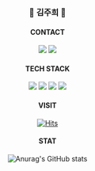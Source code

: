 
<div align="center">
<h3><b>👋 김주희 👋</b></h3>

<H4>CONTACT</H4>

<a href="https://www.gmail.com/wngml3098/"><img src="https://img.shields.io/badge/Gmail-EA4335?style=flat-sqared&logo=Gmail&logoColor=white"/></a>
<a href="https://www.instagram.com/"><img src="https://img.shields.io/badge/Instagram-E4405F?style=flat-sqared&logo=Instagram&logoColor=white"/></a>

<H4>TECH STACK</H4>
<img src="https://img.shields.io/badge/HTML-000000?style=flat-sqared&logo=HTML5&logoColor=#E34F26"/></a>
<img src="https://img.shields.io/badge/CSS-000000?style=flat-sqared&logo=CSS3&logoColor=#1572B6"/></a>
<img src="https://img.shields.io/badge/JavaScript-000000?style=flat-sqared&logo=JavaScript&logoColor=#F7DF1E"/></a>
<img src="https://img.shields.io/badge/Unity-000000?style=flat-sqared&logo=Unity&logoColor=#ffffff"/></a>

<H4>VISIT</H4>

[![Hits](https://hits.seeyoufarm.com/api/count/incr/badge.svg?url=https%3A%2F%2Fgithub.com%2Fjoooii&count_bg=%23DDA94B&title_bg=%231E4174&icon=apple.svg&icon_color=%23E7E7E7&title=joooii&edge_flat=false)](https://hits.seeyoufarm.com)

<h4>STAT</h4>

![Anurag's GitHub stats](https://github-readme-stats.vercel.app/api?username=joooii&show_icons=true&theme=dracula)
</div>
